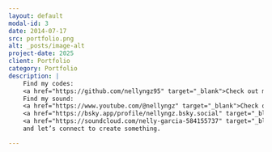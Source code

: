 ```yaml
---
layout: default
modal-id: 3
date: 2014-07-17
src: portfolio.png
alt: _posts/image-alt
project-date: 2025
client: Portfolio
category: Portfolio
description: |
    Find my codes:
    <a href="https://github.com/nellyngz95" target="_blank">Check out my work on  GitHub </a> 
    Find my sound: 
    <a href="https://www.youtube.com/@nellyngz" target="_blank">Check out my work on YouTube</a>  
    <a href="https://bsky.app/profile/nellyngz.bsky.social" target="_blank"> Follow me in Blusky</a>  
    <a href="https://soundcloud.com/nelly-garcia-584155737" target="_blank"> Visit my recordings.</a> 
    and let’s connect to create something.

---
```


